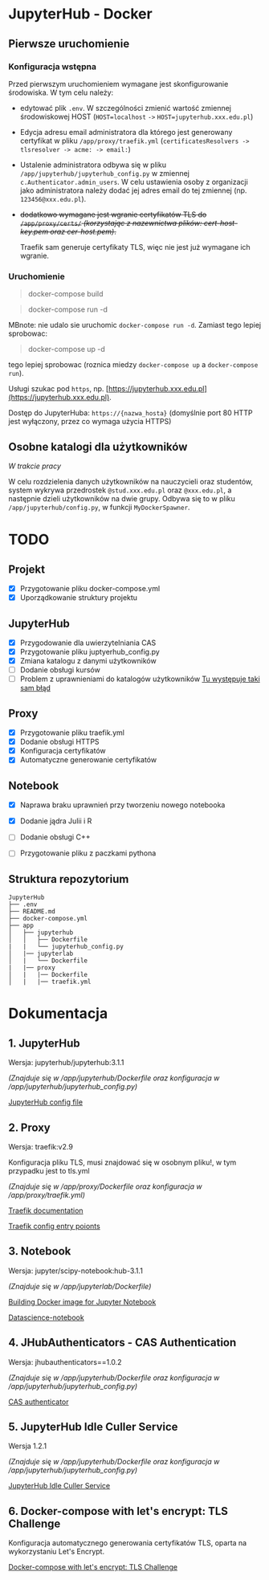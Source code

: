 # JupyterHub - Docker

## Pierwsze uruchomienie

### Konfiguracja wstępna
Przed pierwszym uruchomieniem wymagane jest skonfigurowanie środowiska. W tym celu należy:

- edytować plik `.env`. W szczególności zmienić wartość zmiennej środowiskowej HOST (`HOST=localhost` `->` `HOST=jupyterhub.xxx.edu.pl`)
 
- Edycja adresu email administratora dla którego jest generowany certyfikat w pliku `/app/proxy/traefik.yml` (`certificatesResolvers -> tlsresolver -> acme: -> email:`)

- Ustalenie administratora odbywa się w pliku `/app/jupyterhub/jupyterhub_config.py` w zmiennej `c.Authenticator.admin_users`. W celu ustawienia osoby z organizacji jako administratora należy dodać jej adres email do tej zmiennej (np. `123456@xxx.edu.pl`).

- ~~dodatkowo wymagane jest wgranie certyfikatów TLS do `/app/proxy/certs/` *(korzystając z nazewnictwa plików: cert-host-key.pem oraz cer-host.pem)*.~~

  Traefik sam generuje certyfikaty TLS, więc nie jest już wymagane ich wgranie.


### Uruchomienie

> docker-compose build

> docker-compose run -d

MBnote: nie udalo sie uruchomic `docker-compose run -d`. Zamiast
tego lepiej sprobowac:

> docker-compose up -d

tego lepiej sprobowac (roznica miedzy `docker-compose up` a `docker-compose run`).

Usługi szukac pod `https`, np. [https://jupyterhub.xxx.edu.pl](https://jupyterhub.xxx.edu.pl).

Dostęp do JupyterHuba: `https://{nazwa_hosta}` (domyślnie port 80 HTTP jest wyłączony, przez co wymaga użycia HTTPS)

## Osobne katalogi dla użytkowników
*W trakcie pracy*

W celu rozdzielenia danych użytkowników na nauczycieli oraz studentów, system wykrywa przedrostek `@stud.xxx.edu.pl` oraz `@xxx.edu.pl`, a następnie dzieli użytkowników na dwie grupy. Odbywa się to w pliku `/app/jupyterhub/config.py`, w funkcji `MyDockerSpawner`.

# TODO

## Projekt
- [x] Przygotowanie pliku docker-compose.yml
- [x] Uporządkowanie struktury projektu
## JupyterHub
- [x] Przygodowanie dla uwierzytelniania CAS
- [x] Przygotowanie pliku juptyerhub_config.py
- [x] Zmiana katalogu z danymi użytkowników
- [ ] Dodanie obsługi kursów
- [ ] Problem z uprawnieniami do katalogów użytkowników [Tu występuje taki sam błąd](https://github.com/jupyterhub/dockerspawner/issues/160)
## Proxy
- [x] Przygotowanie pliku traefik.yml
- [x] Dodanie obsługi HTTPS
- [x] Konfiguracja certyfikatów
- [x] Automatyczne generowanie certyfikatów
## Notebook
- [x] Naprawa braku uprawnień przy tworzeniu nowego notebooka
- [x] Dodanie jądra Julii i R
- [ ] Dodanie obsługi C++
- [ ] Przygotowanie pliku z paczkami pythona


## Struktura repozytorium
```
JupyterHub
├── .env
├── README.md
├── docker-compose.yml
├── app
│   ├── jupyterhub
│   │   ├── Dockerfile
|   |   └── jupyterhub_config.py
│   |── jupyterlab
│   |   └── Dockerfile
|   |── proxy
│   |   |── Dockerfile
│   |   |── traefik.yml

```

# Dokumentacja
## 1. JupyterHub
Wersja: jupyterhub/jupyterhub:3.1.1

*(Znajduje się w /app/jupyterhub/Dockerfile oraz konfiguracja w /app/jupyterhub/jupyterhub_config.py)*

[JupyterHub config file](https://github.com/jupyterhub/jupyterhub-deploy-docker)

## 2. Proxy
Wersja: traefik:v2.9

Konfiguracja pliku TLS, musi znajdować się w osobnym pliku!, w tym przypadku jest to tls.yml

*(Znajduje się w /app/proxy/Dockerfile oraz konfiguracja w /app/proxy/traefik.yml)*

[Traefik documentation](https://doc.traefik.io/traefik/)

[Traefik config entry poionts](https://doc.traefik.io/traefik/routing/entrypoints/)

## 3. Notebook
Wersja: jupyter/scipy-notebook:hub-3.1.1

*(Znajduje się w /app/jupyterlab/Dockerfile)*

[Building Docker image for Jupyter Notebook](https://jupyterhub-dockerspawner.readthedocs.io/en/latest/docker-image.html)

[Datascience-notebook](https://hub.docker.com/r/jupyter/datascience-notebook/tags/)

## 4. JHubAuthenticators - CAS Authentication
Wersja: jhubauthenticators==1.0.2

*(Znajduje się w /app/jupyterhub/Dockerfile oraz konfiguracja w /app/jupyterhub/jupyterhub_config.py)*

[CAS authenticator](https://github.com/cwaldbieser/jhub_cas_authenticator)

## 5. JupyterHub Idle Culler Service
Wersja 1.2.1

*(Znajduje się w /app/jupyterhub/Dockerfile oraz konfiguracja w /app/jupyterhub/jupyterhub_config.py)*

[JupyterHub Idle Culler Service](https://github.com/jupyterhub/jupyterhub-idle-culler)

## 6. Docker-compose with let's encrypt: TLS Challenge
Konfiguracja automatycznego generowania certyfikatów TLS, oparta na wykorzystaniu Let's Encrypt.

[Docker-compose with let's encrypt: TLS Challenge](https://doc.traefik.io/traefik/user-guides/docker-compose/acme-tls/)
